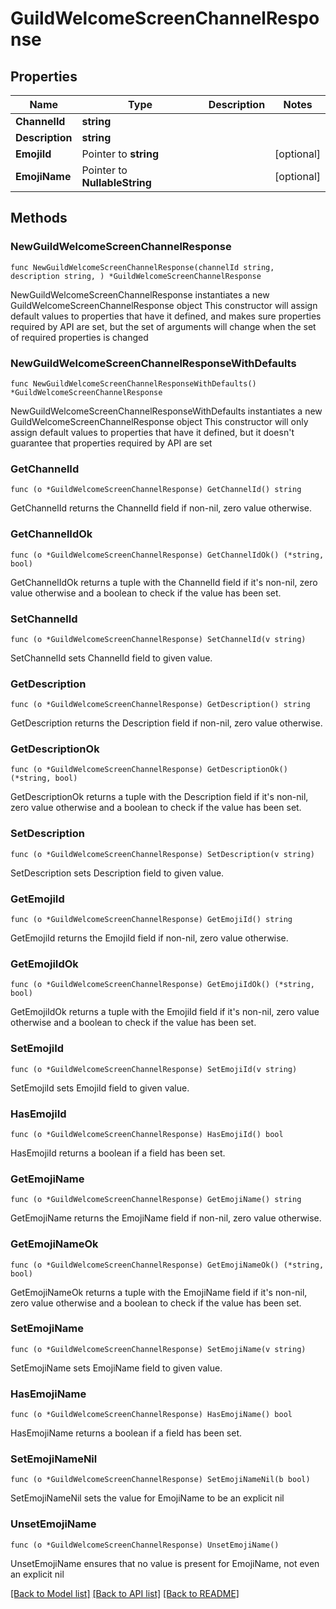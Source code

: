 # GuildWelcomeScreenChannelResponse

## Properties

Name | Type | Description | Notes
------------ | ------------- | ------------- | -------------
**ChannelId** | **string** |  | 
**Description** | **string** |  | 
**EmojiId** | Pointer to **string** |  | [optional] 
**EmojiName** | Pointer to **NullableString** |  | [optional] 

## Methods

### NewGuildWelcomeScreenChannelResponse

`func NewGuildWelcomeScreenChannelResponse(channelId string, description string, ) *GuildWelcomeScreenChannelResponse`

NewGuildWelcomeScreenChannelResponse instantiates a new GuildWelcomeScreenChannelResponse object
This constructor will assign default values to properties that have it defined,
and makes sure properties required by API are set, but the set of arguments
will change when the set of required properties is changed

### NewGuildWelcomeScreenChannelResponseWithDefaults

`func NewGuildWelcomeScreenChannelResponseWithDefaults() *GuildWelcomeScreenChannelResponse`

NewGuildWelcomeScreenChannelResponseWithDefaults instantiates a new GuildWelcomeScreenChannelResponse object
This constructor will only assign default values to properties that have it defined,
but it doesn't guarantee that properties required by API are set

### GetChannelId

`func (o *GuildWelcomeScreenChannelResponse) GetChannelId() string`

GetChannelId returns the ChannelId field if non-nil, zero value otherwise.

### GetChannelIdOk

`func (o *GuildWelcomeScreenChannelResponse) GetChannelIdOk() (*string, bool)`

GetChannelIdOk returns a tuple with the ChannelId field if it's non-nil, zero value otherwise
and a boolean to check if the value has been set.

### SetChannelId

`func (o *GuildWelcomeScreenChannelResponse) SetChannelId(v string)`

SetChannelId sets ChannelId field to given value.


### GetDescription

`func (o *GuildWelcomeScreenChannelResponse) GetDescription() string`

GetDescription returns the Description field if non-nil, zero value otherwise.

### GetDescriptionOk

`func (o *GuildWelcomeScreenChannelResponse) GetDescriptionOk() (*string, bool)`

GetDescriptionOk returns a tuple with the Description field if it's non-nil, zero value otherwise
and a boolean to check if the value has been set.

### SetDescription

`func (o *GuildWelcomeScreenChannelResponse) SetDescription(v string)`

SetDescription sets Description field to given value.


### GetEmojiId

`func (o *GuildWelcomeScreenChannelResponse) GetEmojiId() string`

GetEmojiId returns the EmojiId field if non-nil, zero value otherwise.

### GetEmojiIdOk

`func (o *GuildWelcomeScreenChannelResponse) GetEmojiIdOk() (*string, bool)`

GetEmojiIdOk returns a tuple with the EmojiId field if it's non-nil, zero value otherwise
and a boolean to check if the value has been set.

### SetEmojiId

`func (o *GuildWelcomeScreenChannelResponse) SetEmojiId(v string)`

SetEmojiId sets EmojiId field to given value.

### HasEmojiId

`func (o *GuildWelcomeScreenChannelResponse) HasEmojiId() bool`

HasEmojiId returns a boolean if a field has been set.

### GetEmojiName

`func (o *GuildWelcomeScreenChannelResponse) GetEmojiName() string`

GetEmojiName returns the EmojiName field if non-nil, zero value otherwise.

### GetEmojiNameOk

`func (o *GuildWelcomeScreenChannelResponse) GetEmojiNameOk() (*string, bool)`

GetEmojiNameOk returns a tuple with the EmojiName field if it's non-nil, zero value otherwise
and a boolean to check if the value has been set.

### SetEmojiName

`func (o *GuildWelcomeScreenChannelResponse) SetEmojiName(v string)`

SetEmojiName sets EmojiName field to given value.

### HasEmojiName

`func (o *GuildWelcomeScreenChannelResponse) HasEmojiName() bool`

HasEmojiName returns a boolean if a field has been set.

### SetEmojiNameNil

`func (o *GuildWelcomeScreenChannelResponse) SetEmojiNameNil(b bool)`

 SetEmojiNameNil sets the value for EmojiName to be an explicit nil

### UnsetEmojiName
`func (o *GuildWelcomeScreenChannelResponse) UnsetEmojiName()`

UnsetEmojiName ensures that no value is present for EmojiName, not even an explicit nil

[[Back to Model list]](../README.md#documentation-for-models) [[Back to API list]](../README.md#documentation-for-api-endpoints) [[Back to README]](../README.md)


